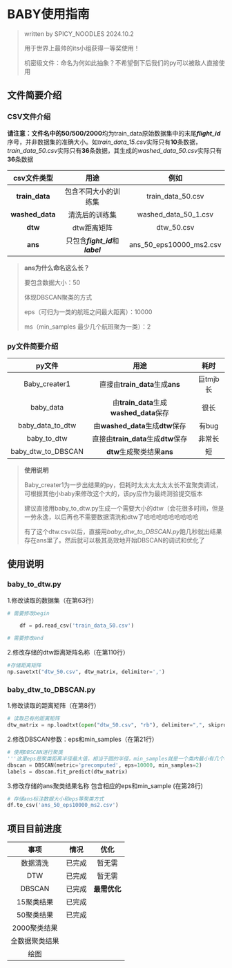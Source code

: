 # BABY使用指南

> written by SPICY_NOODLES 2024.10.2
>
> 用于世界上最帅的its小组获得一等奖使用！
>
> 机密级文件：命名为何如此抽象？不希望倒下后我们的py可以被敌人直接使用

## 文件简要介绍

### CSV文件介绍

**请注意：**文件名中的**50/500/2000**均为train_data原始数据集中的末尾***flight_id***序号，并非数据集的准确大小。如*train_data_15.csv*实际只有**10**条数据，*train_data_50.csv*实际只有**36**条数据，其生成的*washed_data_50.csv*实际只有**36**条数据

|    csv文件类型    | 用途 | 例如 |
| :---------: | :--: | :------: |
| **train_data** | 包含不同大小的训练集 | train_data_50.csv |
| **washed_data** | 清洗后的训练集 | washed_data_50_1.csv |
| **dtw** | dtw距离矩阵 | dtw_50.csv |
| **ans** | 只包含***fight_id***和***label*** | ans_50_eps10000_ms2.csv |

> **ans为什么命名这么长？**
>
> 要包含数据大小：50
>
> 体现DBSCAN聚类的方式
>
> eps（可归为一类的航班之间最大距离）：10000
>
> ms（min_samples 最少几个航班聚为一类）：2

### py文件简要介绍

|       py文件       |                  用途                   |   耗时   |
| :----------------: | :-------------------------------------: | :------: |
|   Baby_creater1    |     直接由**train_data**生成**ans**     | 巨tmjb长 |
|     baby_data      | 由**train_data**生成**washed_data**保存 |   很长   |
|  baby_data_to_dtw  |    由**washed_data**生成**dtw**保存     |  有bug   |
|    baby_to_dtw     |   直接由**train_data**生成**dtw**保存   |  非常长  |
| baby_dtw_to_DBSCAN |       **dtw**生成聚类结果**ans**        |    短    |

> **使用说明**
>
> Baby_creater1为一步出结果的py，但耗时太太太太太太长不宜聚类调试，可根据其他小baby来修改这个大的，该py应作为最终测验提交版本
>
> 建议直接用baby_to_dtw.py生成一个需要大小的dtw（会花很多时间，但是一劳永逸，以后再也不需要数据清洗和dtw了哈哈哈哈哈哈哈哈哈
>
> 有了这个dtw.csv以后，直接用*baby_dtw_to_DBSCAN.py*跑几秒就出结果存在ans里了。然后就可以极其高效地开始DBSCAN的调试和优化了



## 使用说明

### baby_to_dtw.py

1.修改读取的数据集（在第63行）

```python
# 需要修改begin

    df = pd.read_csv('train_data_50.csv')

# 需要修改end
```



2.修改存储的dtw距离矩阵名称（在第110行）

```python
#存储距离矩阵
np.savetxt("dtw_50.csv", dtw_matrix, delimiter=',')
```



### baby_dtw_to_DBSCAN.py

1.修改读取的距离矩阵（在第8行）

```python
# 读取已有的距离矩阵
dtw_matrix = np.loadtxt(open("dtw_50.csv", "rb"), delimiter=",", skiprows=0)
```



2.修改DBSCAN参数：eps和min_samples（在第21行）

```python
# 使用DBSCAN进行聚类
'''这里eps是聚类距离半径最大值，相当于圆的半径，min_samples就是一个类内最小有几个样本'''
dbscan = DBSCAN(metric='precomputed', eps=10000, min_samples=2)
labels = dbscan.fit_predict(dtw_matrix)
```



3.修改存储的ans聚类结果名称 包含相应的eps和min_sample (在第28行)

```python
# 存储ans标注数据大小和eps等聚类方式
df.to_csv('ans_50_eps10000_ms2.csv')
```



## 项目目前进度

|      事项      |  情况  |     优化     |
| :------------: | :----: | :----------: |
|    数据清洗    | 已完成 |    暂无需    |
|      DTW       | 已完成 |    暂无需    |
|     DBSCAN     | 已完成 | **最需优化** |
|   15聚类结果   | 已完成 |              |
|   50聚类结果   | 已完成 |              |
|  2000聚类结果  |        |              |
| 全数据聚类结果 |        |              |
|      绘图      |        |              |




